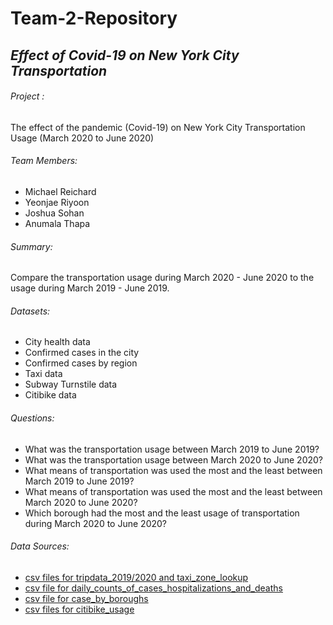 # Team-2-Repository
## *Effect of Covid-19 on New York City Transportation*

###### Project :
The effect of the pandemic (Covid-19) on New York City Transportation Usage (March 2020 to June 2020)

###### Team Members: 
- Michael Reichard
- Yeonjae Riyoon
- Joshua Sohan
- Anumala Thapa

###### Summary:
Compare the transportation usage during March  2020 - June 2020 to the usage during March 2019 - June 2019. 
		
###### Datasets: 
- City health data
- Confirmed cases in the city
- Confirmed cases by region
- Taxi data 
- Subway Turnstile data
- Citibike data

###### Questions: 
- What was the transportation usage between March 2019 to June 2019?
- What was the transportation usage between March 2020 to June 2020?
- What means of transportation was used the most and the least between March 2019 to June 2019?
- What means of transportation was used the most and the least between March 2020 to June 2020?
- Which borough had the most and the least usage of transportation during March 2020 to June 2020?

###### Data Sources:
- [csv files for tripdata_2019/2020 and taxi_zone_lookup](https://www1.nyc.gov/site/tlc/about/tlc-trip-record-data.page)
- [csv file for daily_counts_of_cases_hospitalizations_and_deaths](https://github.com/nychealth/coronavirus-data/blob/master/case-hosp-death.csv)
- [csv file for case_by_boroughs](https://github.com/nychealth/coronavirus-data/blob/master/boro/boroughs-case-hosp-death.csv)
- [csv files for citibike_usage](https://s3.amazonaws.com/tripdata/index.html)
